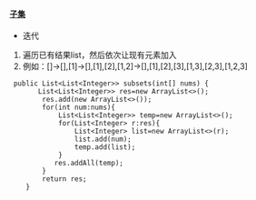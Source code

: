 #### [子集](https://leetcode-cn.com/problems/subsets/)

* 迭代

1. 遍历已有结果list，然后依次让现有元素加入
2. 例如：[]->[],[1]->[],[1],[2],[1,2]->[],[1],[2],[3],[1,3],[2,3],[1,2,3]

```
 public List<List<Integer>> subsets(int[] nums) {
       List<List<Integer>> res=new ArrayList<>();
        res.add(new ArrayList<>());
        for(int num:nums){
            List<List<Integer>> temp=new ArrayList<>();
            for(List<Integer> r:res){
                List<Integer> list=new ArrayList<>(r);
                list.add(num);
                temp.add(list);
            }
           res.addAll(temp);
        }
        return res;
    }
```
